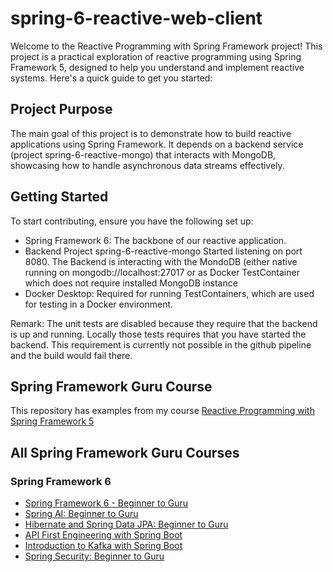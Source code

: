 # spring-6-reactive-web-client
Welcome to the Reactive Programming with Spring Framework project! This project is a practical exploration of reactive programming using Spring Framework 5, 
designed to help you understand and implement reactive systems. Here's a quick guide to get you started:

## Project Purpose
The main goal of this project is to demonstrate how to build reactive applications using Spring Framework. It depends on a backend service (project spring-6-reactive-mongo)
that interacts with MongoDB, showcasing how to handle asynchronous data streams effectively.

## Getting Started
To start contributing, ensure you have the following set up:
* Spring Framework 6: The backbone of our reactive application.
* Backend Project spring-6-reactive-mongo Started listening on port 8080. The Backend is interacting with the MondoDB (either native running on mongodb://localhost:27017 or as Docker TestContainer 
which does not require installed MongoDB instance
* Docker Desktop: Required for running TestContainers, which are used for testing in a Docker environment.

Remark: The unit tests are disabled because they require that the backend is up and running. Locally those tests requires that you have started the backend. This requirement
is currently not possible in the github pipeline and the build would fail there.

## Spring Framework Guru Course
This repository has examples from my course [Reactive Programming with Spring Framework 5](https://www.udemy.com/reactive-programming-with-spring-framework-5/?couponCode=GITHUB_REPO_SF5B2G)

## All Spring Framework Guru Courses
### Spring Framework 6
* [Spring Framework 6 - Beginner to Guru](https://www.udemy.com/course/spring-framework-6-beginner-to-guru/?referralCode=2BD0B7B7B6B511D699A9)
* [Spring AI: Beginner to Guru](https://www.udemy.com/course/spring-ai-beginner-to-guru/?referralCode=EF8DB31C723FFC8E2751)
* [Hibernate and Spring Data JPA: Beginner to Guru](https://www.udemy.com/course/hibernate-and-spring-data-jpa-beginner-to-guru/?referralCode=251C4C865302C7B1BB8F)
* [API First Engineering with Spring Boot](https://www.udemy.com/course/api-first-engineering-with-spring-boot/?referralCode=C6DAEE7338215A2CF276)
* [Introduction to Kafka with Spring Boot](https://www.udemy.com/course/introduction-to-kafka-with-spring-boot/?referralCode=15118530CA63AD1AF16D)
* [Spring Security: Beginner to Guru](https://www.udemy.com/course/spring-security-core-beginner-to-guru/?referralCode=306F288EB78688C0F3BC)
